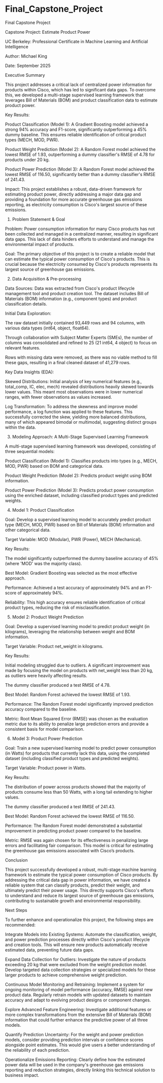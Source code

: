 # Final_Capstone_Project
Final Capstone Project

Capstone Project: Estimate Product Power

UC Berkeley: Professional Certificate in Machine Learning and Artificial Intelligence

Author: Michael King

Date: September 2025


Executive Summary

This project addresses a critical lack of centralized power information for products within Cisco, which has led to significant data gaps. To overcome this, we developed a multi-stage supervised learning framework that leverages Bill of Materials (BOM) and product classification data to estimate product power.

Key Results:

Product Classification (Model 1): A Gradient Boosting model achieved a strong 94% accuracy and F1-score, significantly outperforming a 45% dummy baseline. This ensures reliable identification of critical product types (MECH, MOD, PWR).

Product Weight Prediction (Model 2): A Random Forest model achieved the lowest RMSE of 1.93, outperforming a dummy classifier's RMSE of 4.78 for products under 20 kg.

Product Power Prediction (Model 3): A Random Forest model achieved the lowest RMSE of 116.50, significantly better than a dummy classifier's RMSE of 241.43.


Impact: This project establishes a robust, data-driven framework for estimating product power, directly addressing a major data gap and providing a foundation for more accurate greenhouse gas emissions reporting, as electricity consumption is Cisco's largest source of these emissions.


1. Problem Statement & Goal

Problem: Power consumption information for many Cisco products has not been collected and managed in a centralized manner, resulting in significant data gaps. This lack of data hinders efforts to understand and manage the environmental impact of products.

Goal: The primary objective of this project is to create a reliable model that can estimate the typical power consumption of Cisco's products. This is crucial because the electricity consumed by Cisco's products represents its largest source of greenhouse gas emissions.


2. Data Acquisition & Pre-processing

Data Sources: Data was extracted from Cisco's product lifecycle management tool and product creation tool. The dataset includes Bill of Materials (BOM) information (e.g., component types) and product classification details.

Initial Data Exploration:

The raw dataset initially contained 93,449 rows and 94 columns, with various data types (int64, object, float64).

Through collaboration with Subject Matter Experts (SMEs), the number of columns was consolidated and refined to 25 (21 int64, 4 object) to focus on relevant features.

Rows with missing data were removed, as there was no viable method to fill these gaps, resulting in a final cleaned dataset of 41,279 rows.


Key Data Insights (EDA):

Skewed Distributions: Initial analysis of key numerical features (e.g., total_comp, IC, elec, mech) revealed distributions heavily skewed towards lower values. This meant most observations were in lower numerical ranges, with fewer observations as values increased.

Log Transformation: To address the skewness and improve model performance, a log function was applied to these features. This successfully corrected the skew, yielding more balanced distributions, many of which appeared bimodal or multimodal, suggesting distinct groups within the data.



3. Modeling Approach: A Multi-Stage Supervised Learning Framework

A multi-stage supervised learning framework was developed, consisting of three sequential models:

Product Classification (Model 1): Classifies products into types (e.g., MECH, MOD, PWR) based on BOM and categorical data.

Product Weight Prediction (Model 2): Predicts product weight using BOM information.

Product Power Prediction (Model 3): Predicts product power consumption using the enriched dataset, including classified product types and predicted weights.



4. Model 1: Product Classification

Goal: Develop a supervised learning model to accurately predict product type (MECH, MOD, PWR) based on Bill of Materials (BOM) information and other categorical data.

Target Variable: MOD (Modular), PWR (Power), MECH (Mechanical).

Key Results:

The model significantly outperformed the dummy baseline accuracy of 45% (where 'MOD' was the majority class).

Best Model: Gradient Boosting was selected as the most effective approach.

Performance: Achieved a test accuracy of approximately 94% and an F1-score of approximately 94%.

Reliability: This high accuracy ensures reliable identification of critical product types, reducing the risk of misclassification.



5. Model 2: Product Weight Prediction

Goal: Develop a supervised learning model to predict product weight (in kilograms), leveraging the relationship between weight and BOM information.

Target Variable: Product net_weight in kilograms.

Key Results:

Initial modeling struggled due to outliers. A significant improvement was made by focusing the model on products with net_weight less than 20 kg, as outliers were heavily affecting results.

The dummy classifier produced a test RMSE of 4.78.

Best Model: Random Forest achieved the lowest RMSE of 1.93.

Performance: The Random Forest model significantly improved prediction accuracy compared to the baseline.

Metric: Root Mean Squared Error (RMSE) was chosen as the evaluation metric due to its ability to penalize large prediction errors and provide a consistent basis for model comparison.



6. Model 3: Product Power Prediction

Goal: Train a new supervised learning model to predict power consumption (in Watts) for products that currently lack this data, using the completed dataset (including classified product types and predicted weights).

Target Variable: Product power in Watts.

Key Results:

The distribution of power across products showed that the majority of products consume less than 50 Watts, with a long tail extending to higher values.

The dummy classifier produced a test RMSE of 241.43.

Best Model: Random Forest achieved the lowest RMSE of 116.50.

Performance: The Random Forest model demonstrated a substantial improvement in predicting product power compared to the baseline.

Metric: RMSE was again chosen for its effectiveness in penalizing large errors and facilitating fair comparison. This model is critical for estimating the greenhouse gas emissions associated with Cisco’s products.



Conclusion

This project successfully developed a robust, multi-stage machine learning framework to estimate the typical power consumption of Cisco products. By addressing the critical data gap in power information, we have created a reliable system that can classify products, predict their weight, and ultimately predict their power usage. This directly supports Cisco's efforts to understand and reduce its largest source of greenhouse gas emissions, contributing to sustainable growth and environmental responsibility.


Next Steps

To further enhance and operationalize this project, the following steps are recommended:

Integrate Models into Existing Systems: Automate the classification, weight, and power prediction processes directly within Cisco's product lifecycle and creation tools. This will ensure new products automatically receive estimated data, preventing future data gaps.

Expand Data Collection for Outliers: Investigate the nature of products exceeding 20 kg that were excluded from the weight prediction model. Develop targeted data collection strategies or specialized models for these larger products to achieve comprehensive weight prediction.

Continuous Model Monitoring and Retraining: Implement a system for ongoing monitoring of model performance (accuracy, RMSE) against new product data. Regularly retrain models with updated datasets to maintain accuracy and adapt to evolving product designs or component changes.

Explore Advanced Feature Engineering: Investigate additional features or more complex transformations from the extensive Bill of Materials (BOM) information that could further enhance the predictive power of all three models.

Quantify Prediction Uncertainty: For the weight and power prediction models, consider providing prediction intervals or confidence scores alongside point estimates. This would give users a better understanding of the reliability of each prediction.

Operationalize Emissions Reporting: Clearly define how the estimated power data will be used in the company's greenhouse gas emissions reporting and reduction strategies, directly linking this technical solution to business impact.



